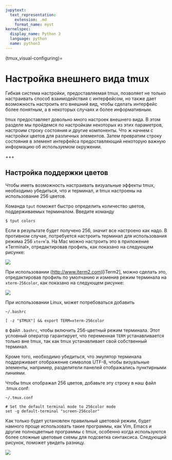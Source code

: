 ```yaml
---
jupytext:
  text_representation:
    extension: .md
    format_name: myst
kernelspec:
  display_name: Python 3
  language: python
  name: python3
---
```


(tmux_visual-configuring)=
# Настройка внешнего вида tmux

Гибкая система настройки, предоставляемая tmux, позволяет не только настраивать способ взаимодействия с интерфейсом, но также дает возможность настроить его внешний вид, чтобы сделать интерфейс более понятным, а в некоторых случаях и более информативным.

tmux предоставляет довольно много настроек внешнего вида.
В этом разделе мы пройдемся по настройкам некоторых из этих параметров, настроим строку состояния и другие компоненты.
Что ж начнем с настройки цветов для различных элементов.
Затем превратим строку состояния в элемент интерфейса предоставляющий некоторую важную информацию об используемом окружении.

+++

## Настройка поддержки цветов
Чтобы иметь возможность настраивать визуальные эффекты tmux, необходимо убедиться, что и терминал, и tmux настроены
на использование 256 цветов.

Команда `tput` поможет быстро определить количество цветов, поддерживаемых терминалом.
Введите команду
```console
$ tput colors
```

Если в результате будет получено 256, значит все настроено как надо.
В противном случае, потребуется настроить терминал для использования режима 256 `xterm`'a.
На Mac можно настроить это в приложение «Terminal», отредактировав профиль, как показано на следующем рисунке:

![](./img/-340-007.png)

При использовании (http://www.iterm2.com)[iTerm2], можно сделать это, отредактировав профиль по умолчанию и изменив режим терминала на `xterm-256color`, как показано на следующем рисунке:

![](./img/-440-008.png)

При использовании Linux, может потребоваться добавить
```
~/.bashrc

[ -z "$TMUX"] && export TERM=xterm-256color
```
в файл `.bashrc`, чтобы включить 256-цветный режим терминала.
Этот условный оператор гарантирует, что переменная `TERM` устанавливается только вне tmux, так как tmux устанавливает свой собственный терминал.

Кроме того, необходимо убедиться, что эмулятор терминала поддерживает отображение символов UTF-8,
чтобы визуальные элементы, например, разделители панелей отображались пунктирными линиями.

Чтобы tmux отображал 256 цветов, добавьте эту строку в наш файл .tmux.conf:
```
~/.tmux.conf

# Set the default terminal mode to 256color mode
set -g default-terminal "screen-256color"
```

Как только будет установлен правильный цветовой режим, будет намного проще использовать такие программы,
как Vim, Emacs и другие полноцветные программы с tmux, особенно когда используются более сложные цветовые схемы для подсветка синтаксиса.
Следующий рисунок, поможет увидеть разницу.

![](./img/-440-009.png)
